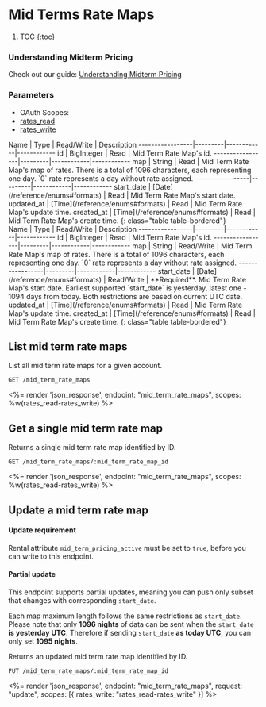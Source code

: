 # Mid Terms Rate Maps

1. TOC
{:toc}

### Understanding Midterm Pricing

Check out our guide: [Understanding Midterm Pricing](/guides/understanding-midterm-pricing/)

### Parameters
<ul class="nav nav-pills" role="tablist">
  <li class="disabled"><a>OAuth Scopes:</a></li>
  <li class="active"><a href="#rates_read" role="tab" data-toggle="pill">rates_read</a></li>
  <li><a href="#rates_write" role="tab" data-toggle="pill">rates_write</a></li>
</ul>
<div class="tab-content" markdown="1">
  <div class="tab-pane active" id="rates_read" markdown="1">
Name             | Type    | Read/Write | Description
-----------------|---------|------------|------------
id               | BigInteger  | Read       | Mid Term Rate Map's id.
-----------------|---------|------------|------------
map              | String  | Read       | Mid Term Rate Map's map of rates. There is a total of 1096 characters, each representing one day. `0` rate represents a day without rate assigned.
-----------------|---------|------------|------------
start_date       | [Date](/reference/enums#formats) | Read       | Mid Term Rate Map's start date.
updated_at       | [Time](/reference/enums#formats) | Read       | Mid Term Rate Map's update time.
created_at       | [Time](/reference/enums#formats) | Read       | Mid Term Rate Map's create time.
{: class="table table-bordered"}
  </div>
  <div class="tab-pane" id="rates_write" markdown="1">
Name             | Type    | Read/Write | Description
-----------------|---------|------------|------------
id               | BigInteger  | Read       | Mid Term Rate Map's id.
-----------------|---------|------------|------------
map              | String  | Read/Write | Mid Term Rate Map's map of rates. There is a total of 1096 characters, each representing one day. `0` rate represents a day without rate assigned.
-----------------|---------|------------|------------
start_date       | [Date](/reference/enums#formats) | Read/Write | **Required**. Mid Term Rate Map's start date. Earliest supported `start_date` is yesterday, latest one - 1094 days from today. Both restrictions are based on current UTC date.
updated_at       | [Time](/reference/enums#formats) | Read       | Mid Term Rate Map's update time.
created_at       | [Time](/reference/enums#formats) | Read       | Mid Term Rate Map's create time.
{: class="table table-bordered"}
  </div>
</div>

## List mid term rate maps

List all mid term rate maps for a given account.

~~~
GET /mid_term_rate_maps
~~~

<%= render 'json_response', endpoint: "mid_term_rate_maps", scopes: %w(rates_read-rates_write) %>

## Get a single mid term rate map

Returns a single mid term rate map identified by ID.

~~~
GET /mid_term_rate_maps/:mid_term_rate_map_id
~~~

<%= render 'json_response', endpoint: "mid_term_rate_maps", scopes: %w(rates_read-rates_write) %>

## Update a mid term rate map

<div class="callout callout-info">
  <h4>Update requirement</h4>
  <p>Rental attribute <code>mid_term_pricing_active</code> must be set to <code>true</code>, before you can write to this endpoint.</p>
</div>
<div class="callout callout-info">
  <h4>Partial update</h4>
  <p>This endpoint supports partial updates, meaning you can push only subset that changes with corresponding <code>start_date</code>.</p>
  <p>Each map maximum length follows the same restrictions as <code>start_date</code>. Please note that only <strong>1096 nights</strong> of data can be sent when the <code>start_date</code> <strong>is yesterday UTC</strong>. Therefore if sending <code>start_date</code> <strong>as today UTC</strong>, you can only set <strong>1095 nights</strong>.</p>
</div>

Returns an updated mid term rate map identified by ID.

~~~
PUT /mid_term_rate_maps/:mid_term_rate_map_id
~~~

<%= render 'json_response', endpoint: "mid_term_rate_maps", request: "update",
  scopes: [{ rates_write: "rates_read-rates_write" }] %>
